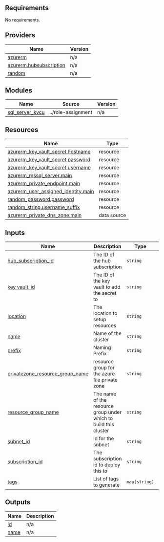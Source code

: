 <!-- BEGIN_TF_DOCS -->
## Requirements

No requirements.

## Providers

| Name | Version |
|------|---------|
| <a name="provider_azurerm"></a> [azurerm](#provider\_azurerm) | n/a |
| <a name="provider_azurerm.hubsubscription"></a> [azurerm.hubsubscription](#provider\_azurerm.hubsubscription) | n/a |
| <a name="provider_random"></a> [random](#provider\_random) | n/a |

## Modules

| Name | Source | Version |
|------|--------|---------|
| <a name="module_sql_server_kvcu"></a> [sql\_server\_kvcu](#module\_sql\_server\_kvcu) | ../role-assignment | n/a |

## Resources

| Name | Type |
|------|------|
| [azurerm_key_vault_secret.hostname](https://registry.terraform.io/providers/hashicorp/azurerm/latest/docs/resources/key_vault_secret) | resource |
| [azurerm_key_vault_secret.password](https://registry.terraform.io/providers/hashicorp/azurerm/latest/docs/resources/key_vault_secret) | resource |
| [azurerm_key_vault_secret.username](https://registry.terraform.io/providers/hashicorp/azurerm/latest/docs/resources/key_vault_secret) | resource |
| [azurerm_mssql_server.main](https://registry.terraform.io/providers/hashicorp/azurerm/latest/docs/resources/mssql_server) | resource |
| [azurerm_private_endpoint.main](https://registry.terraform.io/providers/hashicorp/azurerm/latest/docs/resources/private_endpoint) | resource |
| [azurerm_user_assigned_identity.main](https://registry.terraform.io/providers/hashicorp/azurerm/latest/docs/resources/user_assigned_identity) | resource |
| [random_password.password](https://registry.terraform.io/providers/hashicorp/random/latest/docs/resources/password) | resource |
| [random_string.username_suffix](https://registry.terraform.io/providers/hashicorp/random/latest/docs/resources/string) | resource |
| [azurerm_private_dns_zone.main](https://registry.terraform.io/providers/hashicorp/azurerm/latest/docs/data-sources/private_dns_zone) | data source |

## Inputs

| Name | Description | Type | Default | Required |
|------|-------------|------|---------|:--------:|
| <a name="input_hub_subscription_id"></a> [hub\_subscription\_id](#input\_hub\_subscription\_id) | The ID of the hub subscription | `string` | n/a | yes |
| <a name="input_key_vault_id"></a> [key\_vault\_id](#input\_key\_vault\_id) | The ID of the key vault to add the secret to | `string` | n/a | yes |
| <a name="input_location"></a> [location](#input\_location) | The location to setup resources | `string` | n/a | yes |
| <a name="input_name"></a> [name](#input\_name) | Name of the cluster | `string` | `""` | no |
| <a name="input_prefix"></a> [prefix](#input\_prefix) | Naming Prefix | `string` | `""` | no |
| <a name="input_privatezone_resource_group_name"></a> [privatezone\_resource\_group\_name](#input\_privatezone\_resource\_group\_name) | resource group for the azure file private zone | `string` | n/a | yes |
| <a name="input_resource_group_name"></a> [resource\_group\_name](#input\_resource\_group\_name) | The name of the resource group under which to build this cluster | `string` | n/a | yes |
| <a name="input_subnet_id"></a> [subnet\_id](#input\_subnet\_id) | Id for the subnet | `string` | n/a | yes |
| <a name="input_subscription_id"></a> [subscription\_id](#input\_subscription\_id) | The subscription id to deploy this to | `string` | n/a | yes |
| <a name="input_tags"></a> [tags](#input\_tags) | List of tags to generate | `map(string)` | n/a | yes |

## Outputs

| Name | Description |
|------|-------------|
| <a name="output_id"></a> [id](#output\_id) | n/a |
| <a name="output_name"></a> [name](#output\_name) | n/a |
<!-- END_TF_DOCS -->